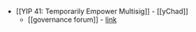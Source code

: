 - [[YIP 41: Temporarily Empower Multisig]] - [[yChad]] 
    - [[governance forum]] - [link](https://gov.yearn.finance/t/yip-41-temporarily-empower-multisig/3630)
